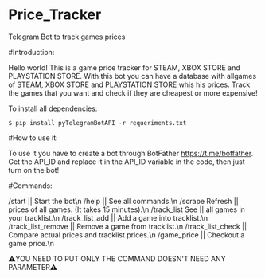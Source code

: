 # Price_Tracker
Telegram Bot to track games prices

#Introduction:

Hello world! This is a game price tracker for STEAM, XBOX STORE and PLAYSTATION STORE.
With this bot you can have a database with allgames of STEAM, XBOX STORE and PLAYSTATION STORE whis his prices.
Track the games that you want and check if they are cheapest or more expensive!

To install all dependencies:
```
$ pip install pyTelegramBotAPI -r requeriments.txt
```

#How to use it:

To use it you have to create a bot through BotFather https://t.me/botfather. Get the API_ID and replace it in the API_ID variable in the code, then just turn on the bot!

#Commands:

/start || Start the bot\n
/help || See all commands.\n
/scrape Refresh || prices of all games. (It takes 15 minutes).\n
/track_list See || all games in your tracklist.\n
/track_list_add || Add a game into tracklist.\n
/track_list_remove || Remove a game from tracklist.\n
/track_list_check || Compare actual prices and tracklist prices.\n
/game_price || Checkout a game price.\n

⚠️YOU NEED TO PUT ONLY THE COMMAND DOESN'T NEED ANY PARAMETER⚠️

